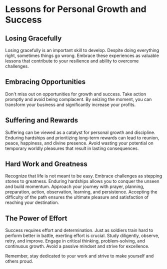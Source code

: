 # Lessons for Personal Growth and Success

## Losing Gracefully
Losing gracefully is an important skill to develop. Despite doing everything right, sometimes things go wrong. Embrace these experiences as valuable lessons that contribute to your resilience and ability to overcome challenges.

## Embracing Opportunities
Don't miss out on opportunities for growth and success. Take action promptly and avoid being complacent. By seizing the moment, you can transform your business and significantly increase your profits.

## Suffering and Rewards
Suffering can be viewed as a catalyst for personal growth and discipline. Enduring hardships and prioritizing long-term rewards can lead to reunion, peace, happiness, and divine presence. Avoid wasting your potential on temporary worldly pleasures that result in lasting consequences.

## Hard Work and Greatness
Recognize that life is not meant to be easy. Embrace challenges as stepping stones to greatness. Enduring hardships allows you to conquer the unseen and build momentum. Approach your journey with prayer, planning, preparation, action, observation, learning, and persistence. Accepting the difficulty of the path ensures the ultimate pleasure and satisfaction of reaching your destination.

## The Power of Effort
Success requires effort and determination. Just as soldiers train hard to perform better in battle, exerting effort is crucial. Study diligently, observe, retry, and improve. Engage in critical thinking, problem-solving, and continuous growth. Avoid a passive mindset and strive for excellence.

Remember, stay dedicated to your work and strive to make yourself and others proud.
